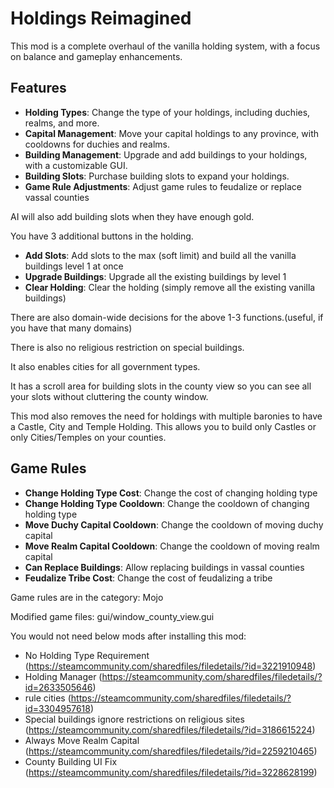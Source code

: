 # Holdings Reimagined

This mod is a complete overhaul of the vanilla holding system, with a focus on balance and gameplay enhancements.

## Features

- **Holding Types**: Change the type of your holdings, including duchies, realms, and more.
- **Capital Management**: Move your capital holdings to any province, with cooldowns for duchies and realms.
- **Building Management**: Upgrade and add buildings to your holdings, with a customizable GUI.
- **Building Slots**: Purchase building slots to expand your holdings.
- **Game Rule Adjustments**: Adjust game rules to feudalize or replace vassal counties

AI will also add building slots when they have enough gold.

You have 3 additional buttons in the holding.

- **Add Slots**: Add slots to the max (soft limit) and build all the vanilla buildings level 1 at once
- **Upgrade Buildings**: Upgrade all the existing buildings by level 1
- **Clear Holding**: Clear the holding (simply remove all the existing vanilla buildings)

There are also domain-wide decisions for the above 1-3 functions.(useful, if you have that many domains)

There is also no religious restriction on special buildings.

It also enables cities for all government types.

It has a scroll area for building slots in the county view so you can see all your slots without cluttering the county window.

This mod also removes the need for holdings with multiple baronies to have a Castle, City and Temple Holding. This allows you to build only Castles or only Cities/Temples on your counties.

## Game Rules

- **Change Holding Type Cost**: Change the cost of changing holding type
- **Change Holding Type Cooldown**: Change the cooldown of changing holding type
- **Move Duchy Capital Cooldown**: Change the cooldown of moving duchy capital
- **Move Realm Capital Cooldown**: Change the cooldown of moving realm capital
- **Can Replace Buildings**: Allow replacing buildings in vassal counties
- **Feudalize Tribe Cost**: Change the cost of feudalizing a tribe

Game rules are in the category: Mojo

Modified game files: gui/window_county_view.gui

You would not need below mods after installing this mod:

- No Holding Type Requirement (https://steamcommunity.com/sharedfiles/filedetails/?id=3221910948)
- Holding Manager (https://steamcommunity.com/sharedfiles/filedetails/?id=2633505646)
- rule cities (https://steamcommunity.com/sharedfiles/filedetails/?id=3304957618)
- Special buildings ignore restrictions on religious sites (https://steamcommunity.com/sharedfiles/filedetails/?id=3186615224)
- Always Move Realm Capital (https://steamcommunity.com/sharedfiles/filedetails/?id=2259210465)
- County Building UI Fix (https://steamcommunity.com/sharedfiles/filedetails/?id=3228628199)
